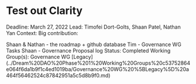 # Test out Clarity

Deadline: March 27, 2022
Lead: Timofei Dort-Golts, Shaan Patel, Nathan Yan
Context: Big contribution: 

Shaan & Nathan - the roadmap + github database
Tim - Governance WG Tasks
Shaan - Governance Proposal log
Status: Completed
Working Group(s): Governance WG [Legacy] (../Dream%20DAO%20Phase%201%20Working%20Groups%20c53752864e064f6da1b9f1c4ed1019ba/Governance%20WG%20%5BLegacy%5D%20a464f56462524c87842951a5c5d8b9f0.md)